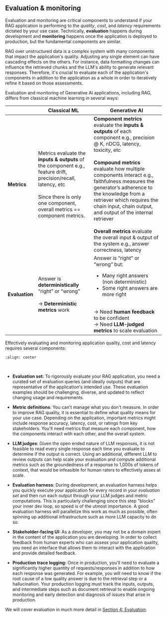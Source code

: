 ## Evaluation & monitoring

Evaluation and monitoring are critical components to understand if your RAG application is performing to the *quality*, *cost*, and *latency* requirements dictated by your use case.  Technically, **evaluation** happens during development and **monitoring** happens once the application is deployed to production, but the fundamental components are similar.

RAG over unstructured data is a complex system with many components that impact the application's quality. Adjusting any single element can have cascading effects on the others. For instance, data formatting changes can influence the retrieved chunks and the LLM's ability to generate relevant responses. Therefore, it's crucial to evaluate each of the application's components in addition to the application as a whole in order to iteratively refine it based on those assessments.

Evaluation and monitoring of Generative AI applications, including RAG, differs from classical machine learning in several ways:
  
|  | Classical ML | Generative AI | 
|---------|---------|---------|
| **Metrics** | Metrics evaluate the __inputs & outputs__ of the component e.g., feature drift, precision/recall, latency, etc <br/><br/> Since there is only one component, overall metrics == component metrics. | __Component metrics__ evaluate the __inputs & outputs__ of each component e.g., precision @ K, nDCG, latency, toxicity, etc <br/><br/>__Compound metrics__ evaluate how multiple components interact e.g., faithfulness measures the generator’s adherence to the knowledge from a retriever which requires the chain input, chain output, and output of the internal retriever<br/><br/>__Overall metrics__ evaluate the overall input & output of the system e.g., answer correctness, latency |
| **Evaluation** | Answer is __deterministically__ “right” or “wrong” <br/><br/> → __Deterministic metrics__ work | Answer is “right” or “wrong” but: <br/><ul><li>Many right answers (non deterministic)</li><li>Some right answers are more right</li></ul><br/>→ Need __human feedback__ to be confident<br/>→ Need __LLM-judged metrics__ to scale evaluation<br/> |

Effectively evaluating and monitoring application quality, cost and latency requires several components:


```{image} ../images/2-fundamentals-unstructured/4_img.png
:align: center
```
<br/>

- **Evaluation set:** To rigorously evaluate your RAG application, you need a curated set of evaluation queries (and ideally outputs) that are representative of the application's intended use. These evaluation examples should be challenging, diverse, and updated to reflect changing usage and requirements.

- **Metric definitions**: You can't manage what you don't measure. In order to improve RAG quality, it is essential to define what quality means for your use case. Depending on the application, important metrics might include response accuracy, latency, cost, or ratings from key stakeholders.  You'll need metrics that measure each component, how the components interact with each other, and the overall system.

- **LLM judges**: Given the open ended nature of LLM responses, it is not feasible to read every single response each time you evaluate to determine if the output is correct.  Using an additional, different LLM to review outputs can help scale your evaluation and compute additional metrics such as the groundedness of a response to 1,000s of tokens of context, that would be infeasible for human raters to effectively asses at scale.

- **Evaluation harness**: During development, an evaluation harness helps you quickly execute your application for every record in your *evaluation set* and then run each output through your LLM judges and metric computations.  This is particularly challenging since this step "blocks" your inner dev loop, so speed is of the utmost importance.  A good evaluation harness will parallelize this work as much as possible, often spinning up additional infrastructure such as more LLM capacity to do so.

- **Stakeholder-facing UI:** As a developer, you may not be a domain expert in the content of the application you are developing. In order to collect feedback from human experts who can assess your application quality, you need an interface that allows them to interact with the application and provide detailed feedback.

- **Production trace logging:** Once in production, you'll need to evaluate a significantly higher quantity of requests/responses in addition to how each response was generated.  For example, you will need to  know if the root cause of a low quality answer is due to the retrieval step or a hallucination. Your production logging must track the inputs, outputs, and intermediate steps such as document retrieval to enable ongoing monitoring and early detection and diagnosis of issues that arise in production.

We will cover evaluation in much more detail in [Section 4: Evaluation](/nbs/4-evaluation).
